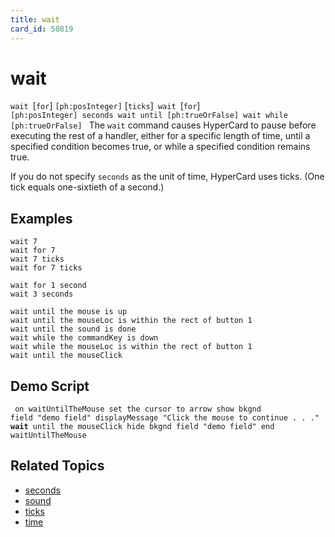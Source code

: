 ```yaml
---
title: wait
card_id: 50819
---
```


# wait

<code>wait </code>[<code>for</code>] <code>[ph:posInteger]</code> [<code>ticks</code>]<code> wait </code>[<code>for</code>]<code> [ph:posInteger] seconds wait until [ph:trueOrFalse] wait while [ph:trueOrFalse] </code> The <code>wait</code> command causes HyperCard to pause before executing the rest of a handler, either for a specific length of time, until a specified condition becomes true, or while a specified condition remains true. 

If you do not specify <code>seconds</code> as the unit of time, HyperCard uses ticks. (One tick equals one-sixtieth of a second.) 


## Examples

```
wait 7
wait for 7
wait 7 ticks
wait for 7 ticks

wait for 1 second
wait 3 seconds

wait until the mouse is up
wait until the mouseLoc is within the rect of button 1
wait until the sound is done
wait while the commandKey is down
wait while the mouseLoc is within the rect of button 1
wait until the mouseClick
```

## Demo Script

<code><pre>
on waitUntilTheMouse
  set the cursor to arrow
  show bkgnd field "demo field"
  displayMessage "Click the mouse to continue . . ."
  <b>wait</b> until the mouseClick
  hide bkgnd field "demo field"
end waitUntilTheMouse
</pre></code>

## Related Topics

* [seconds](/HyperTalkReference/functions/seconds)
* [sound](/HyperTalkReference/functions/sound)
* [ticks](/HyperTalkReference/functions/ticks)
* [time](/HyperTalkReference/functions/time)
